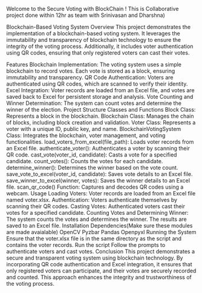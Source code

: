 Welcome to the Secure Voting with BlockChain ! This is Collaborative project done within 12hr as team with Srinivasan and Dharshna)

Blockchain-Based Voting System
Overview
This project demonstrates the implementation of a blockchain-based voting system. It leverages the immutability and transparency of blockchain technology to ensure the integrity of the voting process. Additionally, it includes voter authentication using QR codes, ensuring that only registered voters can cast their votes.

Features
Blockchain Implementation: The voting system uses a simple blockchain to record votes. Each vote is stored as a block, ensuring immutability and transparency.
QR Code Authentication: Voters are authenticated using QR codes, which are scanned to verify their identity.
Excel Integration: Voter records are loaded from an Excel file, and votes are saved back to Excel for persistent storage and analysis.
Vote Counting and Winner Determination: The system can count votes and determine the winner of the election.
Project Structure
Classes and Functions
Block Class: Represents a block in the blockchain.
Blockchain Class: Manages the chain of blocks, including block creation and validation.
Voter Class: Represents a voter with a unique ID, public key, and name.
BlockchainVotingSystem Class: Integrates the blockchain, voter management, and voting functionalities.
load_voters_from_excel(file_path): Loads voter records from an Excel file.
authenticate_voter(): Authenticates a voter by scanning their QR code.
cast_vote(voter_id, candidate): Casts a vote for a specified candidate.
count_votes(): Counts the votes for each candidate.
determine_winner(): Determines the winner based on the vote count.
save_vote_to_excel(voter_id, candidate): Saves vote details to an Excel file.
save_winner_to_excel(winner, votes): Saves the winner details to an Excel file.
scan_qr_code() Function: Captures and decodes QR codes using a webcam.
Usage
Loading Voters: Voter records are loaded from an Excel file named voter.xlsx.
Authentication: Voters authenticate themselves by scanning their QR codes.
Casting Votes: Authenticated voters cast their votes for a specified candidate.
Counting Votes and Determining Winner: The system counts the votes and determines the winner. The results are saved to an Excel file.
Installation
Dependencies(Make sure these modules are made avaialable)
OpenCV
Pyzbar
Pandas
Openpyxl
Running the System
Ensure that the voter.xlsx file is in the same directory as the script and contains the voter records.
Run the script
Follow the prompts to authenticate voters and cast votes.
Conclusion
This project demonstrates a secure and transparent voting system using blockchain technology. By incorporating QR code authentication and Excel integration, it ensures that only registered voters can participate, and their votes are securely recorded and counted. This approach enhances the integrity and trustworthiness of the voting process.
